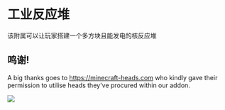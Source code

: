 # 工业反应堆
该附属可以让玩家搭建一个多方块且能发电的核反应堆

## 鸣谢!

A big thanks goes to https://minecraft-heads.com who kindly gave their permission to utilise heads they've procured within our addon.

[![](https://minecraft-heads.com/images/banners/minecraft-heads_fullbanner_468x60.png)](https://minecraft-heads.com/)
